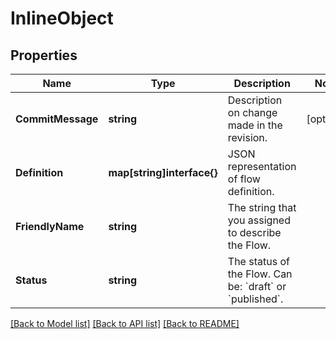 # InlineObject

## Properties

Name | Type | Description | Notes
------------ | ------------- | ------------- | -------------
**CommitMessage** | **string** | Description on change made in the revision. | [optional] 
**Definition** | **map[string]interface{}** | JSON representation of flow definition. | 
**FriendlyName** | **string** | The string that you assigned to describe the Flow. | 
**Status** | **string** | The status of the Flow. Can be: &#x60;draft&#x60; or &#x60;published&#x60;. | 

[[Back to Model list]](../README.md#documentation-for-models) [[Back to API list]](../README.md#documentation-for-api-endpoints) [[Back to README]](../README.md)


